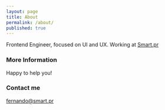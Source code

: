 ```yaml
---
layout: page
title: About
permalink: /about/
published: true
---
```

Frontend Engineer, focused on UI and UX. Working at [Smart.pr](http://smart.pr)

### More Information

Happy to help you!

### Contact me

[fernando@smart.pr](mailto:fernando@smart.pr)
